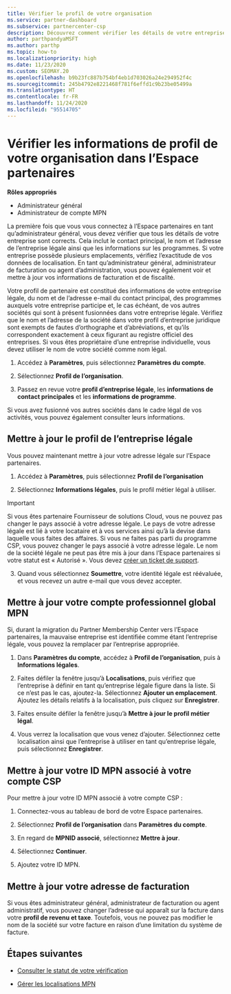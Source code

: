 ```yaml
---
title: Vérifier le profil de votre organisation
ms.service: partner-dashboard
ms.subservice: partnercenter-csp
description: Découvrez comment vérifier les détails de votre entreprise comme le contact principal, l’adresse et les informations sur les programmes. Vous pouvez aussi mettre à jour votre adresse légale et votre adresse de facturation.
author: parthpandyaMSFT
ms.author: parthp
ms.topic: how-to
ms.localizationpriority: high
ms.date: 11/23/2020
ms.custom: SEOMAY.20
ms.openlocfilehash: b9b23fc887b754bf4eb1d703026a24e294952f4c
ms.sourcegitcommit: 245b4792e8221468f781f6effd1c9b23be05499a
ms.translationtype: HT
ms.contentlocale: fr-FR
ms.lasthandoff: 11/24/2020
ms.locfileid: "95514705"
---
```

# <a name="verify-your-organization-profile-information-in-partner-center"></a>Vérifier les informations de profil de votre organisation dans l’Espace partenaires

**Rôles appropriés**

- Administrateur général
- Administrateur de compte MPN

La première fois que vous vous connectez à l’Espace partenaires en tant qu’administrateur général, vous devez vérifier que tous les détails de votre entreprise sont corrects. Cela inclut le contact principal, le nom et l’adresse de l’entreprise légale ainsi que les informations sur les programmes. Si votre entreprise possède plusieurs emplacements, vérifiez l’exactitude de vos données de localisation. En tant qu’administrateur général, administrateur de facturation ou agent d’administration, vous pouvez également voir et mettre à jour vos informations de facturation et de fiscalité.

Votre profil de partenaire est constitué des informations de votre entreprise légale, du nom et de l’adresse e-mail du contact principal, des programmes auxquels votre entreprise participe et, le cas échéant, de vos autres sociétés qui sont à présent fusionnées dans votre entreprise légale. Vérifiez que le nom et l’adresse de la société dans votre profil d’entreprise juridique sont exempts de fautes d’orthographe et d’abréviations, et qu’ils correspondent exactement à ceux figurant au registre officiel des entreprises. Si vous êtes propriétaire d’une entreprise individuelle, vous devez utiliser le nom de votre société comme nom légal.

1. Accédez à **Paramètres**, puis sélectionnez **Paramètres du compte**.
 
1. Sélectionnez **Profil de l’organisation**. 

2. Passez en revue votre **profil d’entreprise légale**, les **informations de contact principales** et les **informations de programme**.

Si vous avez fusionné vos autres sociétés dans le cadre légal de vos activités, vous pouvez également consulter leurs informations. 

## <a name="update-your-legal-business-profile"></a>Mettre à jour le profil de l’entreprise légale

Vous pouvez maintenant mettre à jour votre adresse légale sur l’Espace partenaires.

1. Accédez à **Paramètres**, puis sélectionnez **Profil de l’organisation**


2. Sélectionnez **Informations légales**, puis le profil métier légal à utiliser.

>[!Important]
>Si vous êtes partenaire Fournisseur de solutions Cloud, vous ne pouvez pas changer le pays associé à votre adresse légale. Le pays de votre adresse légale est lié à votre locataire et à vos services ainsi qu’à la devise dans laquelle vous faites des affaires. Si vous ne faites pas parti du programme CSP, vous pouvez changer le pays associé à votre adresse légale. Le nom de la société légale ne peut pas être mis à jour dans l’Espace partenaires si votre statut est « Autorisé ». Vous devez [créer un ticket de support](https://partner.microsoft.com/dashboard/support/csp/servicerequests/create?stage=2&topicid=eb74583c-61b3-2124-bffc-00920e0ae772).

3. Quand vous sélectionnez **Soumettre**, votre identité légale est réévaluée, et vous recevez un autre e-mail que vous devez accepter.

## <a name="update-your-mpn-global-business-account"></a>Mettre à jour votre compte professionnel global MPN

Si, durant la migration du Partner Membership Center vers l’Espace partenaires, la mauvaise entreprise est identifiée comme étant l’entreprise légale, vous pouvez la remplacer par l’entreprise appropriée.

1. Dans **Paramètres du compte**, accédez à **Profil de l’organisation**, puis à **Informations légales**.

1.  Faites défiler la fenêtre jusqu’à **Localisations**, puis vérifiez que l’entreprise à définir en tant qu’entreprise légale figure dans la liste. Si ce n’est pas le cas, ajoutez-la. Sélectionnez **Ajouter un emplacement**. Ajoutez les détails relatifs à la localisation, puis cliquez sur **Enregistrer**.

2. Faites ensuite défiler la fenêtre jusqu’à **Mettre à jour le profil métier légal**.

3. Vous verrez la localisation que vous venez d’ajouter. Sélectionnez cette localisation ainsi que l’entreprise à utiliser en tant qu’entreprise légale, puis sélectionnez **Enregistrer**.

## <a name="update-your-mpn-id-associated-with-your-csp-account"></a>Mettre à jour votre ID MPN associé à votre compte CSP

Pour mettre à jour votre ID MPN associé à votre compte CSP :

1. Connectez-vous au tableau de bord de votre Espace partenaires.
 
1. Sélectionnez **Profil de l’organisation** dans **Paramètres du compte**.

1. En regard de **MPNID associé**, sélectionnez **Mettre à jour**.
 
1. Sélectionnez **Continuer**.
 
1. Ajoutez votre ID MPN.


## <a name="update-your-billing-address"></a>Mettre à jour votre adresse de facturation

Si vous êtes administrateur général, administrateur de facturation ou agent administratif, vous pouvez changer l’adresse qui apparaît sur la facture dans votre **profil de revenu et taxe**. Toutefois, vous ne pouvez pas modifier le nom de la société sur votre facture en raison d’une limitation du système de facture.

## <a name="next-steps"></a>Étapes suivantes


- [Consulter le statut de votre vérification](verification-responses.md)
 
- [Gérer les localisations MPN](manage-locations.md)



